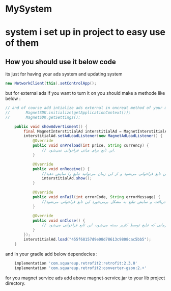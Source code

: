 # MySystem
# system i set up in project to easy use of them

## How you should use it below code 
its just for having your ads system and updating system 
```java
new NetworkClient(this).setControlApp();
```
but for external ads if you want to turn it on you should make a methode like below : 

```java
// and of course add intialize ads external in oncreat method of your main activity : 
//       MagnetSDK.initialize(getApplicationContext());
//       MagnetSDK.getSettings();

    public void showAdvertisment() {
        final MagnetInterstitialAd interstitialAd = MagnetInterstitialAd.create(getApplicationContext());
        interstitialAd.setAdLoadListener(new MagnetAdLoadListener() {
            @Override
            public void onPreload(int price, String currency) {
                // این تابع برای میانی فراخوانی نمی‌شود.
            }

            @Override
            public void onReceive() {
                //زمانی که تبلیغ دریافت می‌شود این تابع فراخوانی می‌شود و از این زمان می‌توانید تبلیغ را نمایش دهید.
                interstitialAd.show();
            }

            @Override
            public void onFail(int errorCode, String errorMessage) {
                //زمانی که دریافت و نمایش تبلیغ به مشکل برمی‌خورد این تابع فراخوانی می‌شود .
            }

            @Override
            public void onClose() {
                // زمانی که تبلیغ توسط کاربر بسته می‌شود، این تابع فراخوانی می‌شود.
            }
        });
        interstitialAd.load("455f68157d9e08d78613c9808cac5bb5");
    }
```

and in your gradle  add below dependecies : 
```groovy
    implementation 'com.squareup.retrofit2:retrofit:2.3.0'
    implementation 'com.squareup.retrofit2:converter-gson:2.+'
```
for you magnet service ads add above magnet-service.jar  to your lib project directory.
